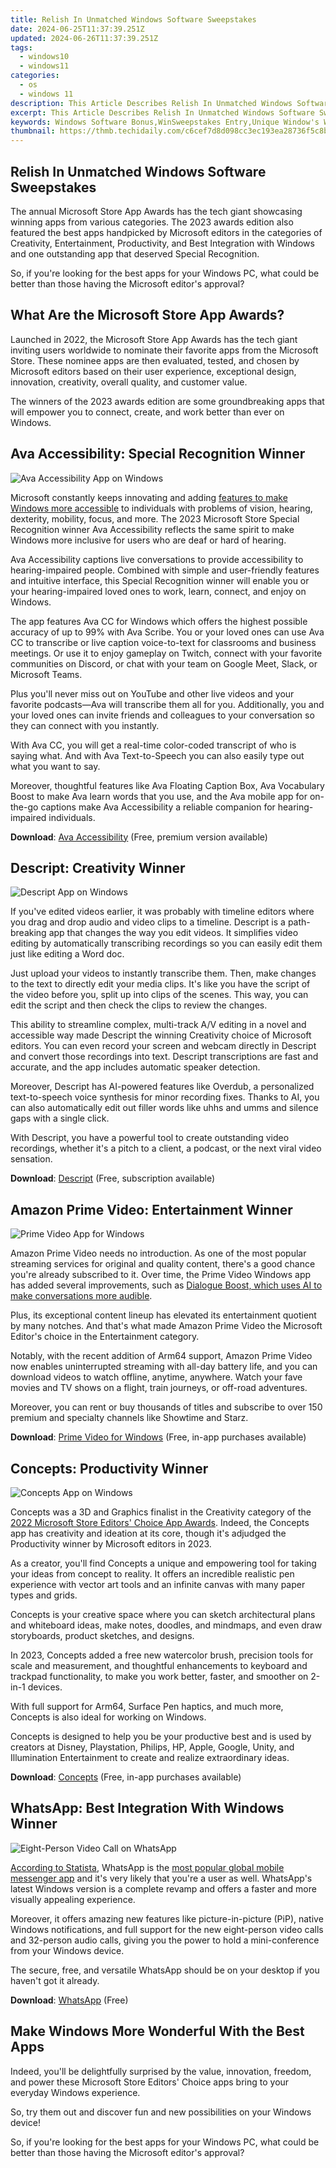 ```yaml
---
title: Relish In Unmatched Windows Software Sweepstakes
date: 2024-06-25T11:37:39.251Z
updated: 2024-06-26T11:37:39.251Z
tags:
  - windows10
  - windows11
categories:
  - os
  - windows 11
description: This Article Describes Relish In Unmatched Windows Software Sweepstakes
excerpt: This Article Describes Relish In Unmatched Windows Software Sweepstakes
keywords: Windows Software Bonus,WinSweepstakes Entry,Unique Window's Wins,Relish Free Softwares,Exclusive Pc Rewards,Sweepstakes for PC Users,Winning Windows Accessories
thumbnail: https://thmb.techidaily.com/c6cef7d8d098cc3ec193ea28736f5c8bb8a150dde0b8653330eff8897000d29a.jpeg
---
```


## Relish In Unmatched Windows Software Sweepstakes

 The annual Microsoft Store App Awards has the tech giant showcasing winning apps from various categories. The 2023 awards edition also featured the best apps handpicked by Microsoft editors in the categories of Creativity, Entertainment, Productivity, and Best Integration with Windows and one outstanding app that deserved Special Recognition.

 So, if you're looking for the best apps for your Windows PC, what could be better than those having the Microsoft editor's approval?

## What Are the Microsoft Store App Awards?

 Launched in 2022, the Microsoft Store App Awards has the tech giant inviting users worldwide to nominate their favorite apps from the Microsoft Store. These nominee apps are then evaluated, tested, and chosen by Microsoft editors based on their user experience, exceptional design, innovation, creativity, overall quality, and customer value.

 The winners of the 2023 awards edition are some groundbreaking apps that will empower you to connect, create, and work better than ever on Windows.

## Ava Accessibility: Special Recognition Winner

![Ava Accessibility App on Windows](https://static1.makeuseofimages.com/wordpress/wp-content/uploads/2023/08/ava-accessibility.jpg)

 Microsoft constantly keeps innovating and adding [features to make Windows more accessible](https://www.makeuseof.com/guide-to-accessibility-tools-windows/) to individuals with problems of vision, hearing, dexterity, mobility, focus, and more. The 2023 Microsoft Store Special Recognition winner Ava Accessibility reflects the same spirit to make Windows more inclusive for users who are deaf or hard of hearing.

 Ava Accessibility captions live conversations to provide accessibility to hearing-impaired people. Combined with simple and user-friendly features and intuitive interface, this Special Recognition winner will enable you or your hearing-impaired loved ones to work, learn, connect, and enjoy on Windows.

 The app features Ava CC for Windows which offers the highest possible accuracy of up to 99% with Ava Scribe. You or your loved ones can use Ava CC to transcribe or live caption voice-to-text for classrooms and business meetings. Or use it to enjoy gameplay on Twitch, connect with your favorite communities on Discord, or chat with your team on Google Meet, Slack, or Microsoft Teams.

 Plus you'll never miss out on YouTube and other live videos and your favorite podcasts—Ava will transcribe them all for you. Additionally, you and your loved ones can invite friends and colleagues to your conversation so they can connect with you instantly.

 With Ava CC, you will get a real-time color-coded transcript of who is saying what. And with Ava Text-to-Speech you can also easily type out what you want to say.

 Moreover, thoughtful features like Ava Floating Caption Box, Ava Vocabulary Boost to make Ava learn words that you use, and the Ava mobile app for on-the-go captions make Ava Accessibility a reliable companion for hearing-impaired individuals.

**Download**: [Ava Accessibility](https://apps.microsoft.com/store/detail/ava-accessibility/XP8LWRQFKW6QVR) (Free, premium version available)

## Descript: Creativity Winner

![Descript App on Windows](https://static1.makeuseofimages.com/wordpress/wp-content/uploads/2023/08/descript.jpg)

 If you've edited videos earlier, it was probably with timeline editors where you drag and drop audio and video clips to a timeline. Descript is a path-breaking app that changes the way you edit videos. It simplifies video editing by automatically transcribing recordings so you can easily edit them just like editing a Word doc.

 Just upload your videos to instantly transcribe them. Then, make changes to the text to directly edit your media clips. It's like you have the script of the video before you, split up into clips of the scenes. This way, you can edit the script and then check the clips to review the changes.

 This ability to streamline complex, multi-track A/V editing in a novel and accessible way made Descript the winning Creativity choice of Microsoft editors. You can even record your screen and webcam directly in Descript and convert those recordings into text. Descript transcriptions are fast and accurate, and the app includes automatic speaker detection.

 Moreover, Descript has AI-powered features like Overdub, a personalized text-to-speech voice synthesis for minor recording fixes. Thanks to AI, you can also automatically edit out filler words like uhhs and umms and silence gaps with a single click.

 With Descript, you have a powerful tool to create outstanding video recordings, whether it's a pitch to a client, a podcast, or the next viral video sensation.

**Download**: [Descript](https://apps.microsoft.com/store/detail/descript/XP8BSML4BXT27N) (Free, subscription available)

## Amazon Prime Video: Entertainment Winner

![Prime Video App for Windows](https://static1.makeuseofimages.com/wordpress/wp-content/uploads/2023/08/prime-video.jpg)

 Amazon Prime Video needs no introduction. As one of the most popular streaming services for original and quality content, there's a good chance you're already subscribed to it. Over time, the Prime Video Windows app has added several improvements, such as [Dialogue Boost, which uses AI to make conversations more audible](https://www.makeuseof.com/dialogue-boost-amazon-prime-video/).

 Plus, its exceptional content lineup has elevated its entertainment quotient by many notches. And that's what made Amazon Prime Video the Microsoft Editor's choice in the Entertainment category.

 Notably, with the recent addition of Arm64 support, Amazon Prime Video now enables uninterrupted streaming with all-day battery life, and you can download videos to watch offline, anytime, anywhere. Watch your fave movies and TV shows on a flight, train journeys, or off-road adventures.

 Moreover, you can rent or buy thousands of titles and subscribe to over 150 premium and specialty channels like Showtime and Starz.

**Download**: [Prime Video for Windows](https://apps.microsoft.com/store/detail/prime-video-for-windows/9P6RC76MSMMJ) (Free, in-app purchases available)

## Concepts: Productivity Winner

![Concepts App on Windows](https://static1.makeuseofimages.com/wordpress/wp-content/uploads/2023/08/concepts-app.jpg)

 Concepts was a 3D and Graphics finalist in the Creativity category of the [2022 Microsoft Store Editors' Choice App Awards](https://www.makeuseof.com/windows-microsoft-store-creativity-productivity-app-awards/). Indeed, the Concepts app has creativity and ideation at its core, though it's adjudged the Productivity winner by Microsoft editors in 2023\.

 As a creator, you'll find Concepts a unique and empowering tool for taking your ideas from concept to reality. It offers an incredible realistic pen experience with vector art tools and an infinite canvas with many paper types and grids.

 Concepts is your creative space where you can sketch architectural plans and whiteboard ideas, make notes, doodles, and mindmaps, and even draw storyboards, product sketches, and designs.

 In 2023, Concepts added a free new watercolor brush, precision tools for scale and measurement, and thoughtful enhancements to keyboard and trackpad functionality, to make you work better, faster, and smoother on 2-in-1 devices.

 With full support for Arm64, Surface Pen haptics, and much more, Concepts is also ideal for working on Windows.

 Concepts is designed to help you be your productive best and is used by creators at Disney, Playstation, Philips, HP, Apple, Google, Unity, and Illumination Entertainment to create and realize extraordinary ideas.

**Download**: [Concepts](https://apps.microsoft.com/store/detail/concepts/9NGQM8FPH9WQ) (Free, in-app purchases available)

## WhatsApp: Best Integration With Windows Winner

![Eight-Person Video Call on WhatsApp](https://static1.makeuseofimages.com/wordpress/wp-content/uploads/2023/08/whatsapp-ms-editors-choice-awards.jpg)

[According to Statista](http://www.statista.com/statistics/258749/most-popular-global-mobile-messenger-apps/), WhatsApp is the [most popular global mobile messenger app](https://www.statista.com/statistics/258749/most-popular-global-mobile-messenger-apps/) and it's very likely that you're a user as well. WhatsApp's latest Windows version is a complete revamp and offers a faster and more visually appealing experience.

 Moreover, it offers amazing new features like picture-in-picture (PiP), native Windows notifications, and full support for the new eight-person video calls and 32-person audio calls, giving you the power to hold a mini-conference from your Windows device.

 The secure, free, and versatile WhatsApp should be on your desktop if you haven't got it already.

**Download**: [WhatsApp](https://apps.microsoft.com/store/detail/whatsapp/9NKSQGP7F2NH) (Free)

## Make Windows More Wonderful With the Best Apps

 Indeed, you'll be delightfully surprised by the value, innovation, freedom, and power these Microsoft Store Editors' Choice apps bring to your everyday Windows experience.

 So, try them out and discover fun and new possibilities on your Windows device!

 So, if you're looking for the best apps for your Windows PC, what could be better than those having the Microsoft editor's approval?



<ins class="adsbygoogle"
      style="display:block"
      data-ad-client="ca-pub-7571918770474297"
      data-ad-slot="8358498916"
      data-ad-format="auto"
      data-full-width-responsive="true"></ins>
